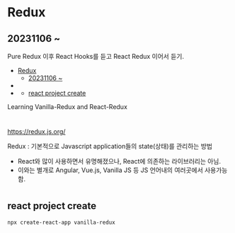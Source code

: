 # Redux

## 20231106 ~             

Pure Redux 이후 React Hooks를 듣고 React Redux 이어서 듣기.

- [Redux](#redux)
  - [20231106 ~](#20231106-)
- [](#)
- [](#-1)
  - [react project create](#react-project-create)


Learning Vanilla-Redux and React-Redux

#

https://redux.js.org/

Redux : 기본적으로 Javascript application들의 state(상태)를 관리하는 방법
- React와 많이 사용하면서 유명해졌으나, React에 의존하는 라이브러리는 아님.
- 이와는 별개로 Angular, Vue.js, Vanilla JS 등 JS 언어내의 여러곳에서 사용가능함.

#

## react project create

`npx create-react-app vanilla-redux`